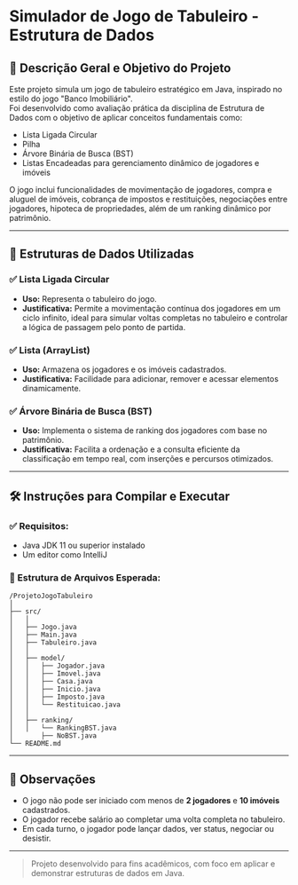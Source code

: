 
# Simulador de Jogo de Tabuleiro - Estrutura de Dados

## 🎯 Descrição Geral e Objetivo do Projeto

Este projeto simula um jogo de tabuleiro estratégico em Java, inspirado no estilo do jogo "Banco Imobiliário".  
Foi desenvolvido como avaliação prática da disciplina de Estrutura de Dados com o objetivo de aplicar conceitos fundamentais como:

- Lista Ligada Circular
- Pilha
- Árvore Binária de Busca (BST)
- Listas Encadeadas para gerenciamento dinâmico de jogadores e imóveis

O jogo inclui funcionalidades de movimentação de jogadores, compra e aluguel de imóveis, cobrança de impostos e restituições, negociações entre jogadores, hipoteca de propriedades, além de um ranking dinâmico por patrimônio.

---

## 🧠 Estruturas de Dados Utilizadas

### ✅ Lista Ligada Circular
- **Uso:** Representa o tabuleiro do jogo.
- **Justificativa:** Permite a movimentação contínua dos jogadores em um ciclo infinito, ideal para simular voltas completas no tabuleiro e controlar a lógica de passagem pelo ponto de partida.

### ✅ Lista (ArrayList)
- **Uso:** Armazena os jogadores e os imóveis cadastrados.
- **Justificativa:** Facilidade para adicionar, remover e acessar elementos dinamicamente.

### ✅ Árvore Binária de Busca (BST)
- **Uso:** Implementa o sistema de ranking dos jogadores com base no patrimônio.
- **Justificativa:** Facilita a ordenação e a consulta eficiente da classificação em tempo real, com inserções e percursos otimizados.

---

## 🛠️ Instruções para Compilar e Executar

### ✅ Requisitos:
- Java JDK 11 ou superior instalado
- Um editor como IntelliJ

### 📂 Estrutura de Arquivos Esperada:
```
/ProjetoJogoTabuleiro
│
├── src/
│   │
│   ├── Jogo.java
│   ├── Main.java
│   ├── Tabuleiro.java
│   │
│   ├── model/
│   │   ├── Jogador.java
│   │   ├── Imovel.java
│   │   ├── Casa.java
│   │   ├── Inicio.java
│   │   ├── Imposto.java
│   │   └── Restituicao.java
│   │
│   ├── ranking/
│   │   └── RankingBST.java
│       ├── NoBST.java
└── README.md
```


---

## 📝 Observações

- O jogo não pode ser iniciado com menos de **2 jogadores** e **10 imóveis** cadastrados.
- O jogador recebe salário ao completar uma volta completa no tabuleiro.
- Em cada turno, o jogador pode lançar dados, ver status, negociar ou desistir.

---

> Projeto desenvolvido para fins acadêmicos, com foco em aplicar e demonstrar estruturas de dados em Java.
